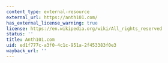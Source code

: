 ```yaml
---
content_type: external-resource
external_url: https://anth101.com/
has_external_license_warning: true
license: https://en.wikipedia.org/wiki/All_rights_reserved
status: ''
title: Anth101.com
uid: ed1f777c-a3f0-4c1c-951a-2f453383f0e3
wayback_url: ''
---
```

